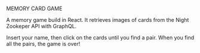 MEMORY CARD GAME

A memory game build in React. It retrieves images of cards from the Night Zookeper API with GraphQL.

Insert your name, then click on the cards until you find a pair.  When you find all the pairs, the game is over!

